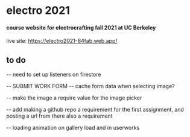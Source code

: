 # electro 2021

#### course website for electrocrafting fall 2021 at UC Berkeley

live site: https://electro2021-84fab.web.app/

## to do

-- need to set up listeners on firestore

-- SUBMIT WORK FORM -- cache form data when selecting image?

-- make the image a require value for the image picker

-- add making a github repo a requirement for the first assignment, and posting a url from there also a requirement

-- loading animation on gallery load and in userworks
